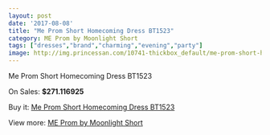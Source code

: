 ```yaml
---
layout: post
date: '2017-08-08'
title: "Me Prom Short Homecoming Dress BT1523"
category: ME Prom by Moonlight Short
tags: ["dresses","brand","charming","evening","party"]
image: http://img.princessan.com/10741-thickbox_default/me-prom-short-homecoming-dress-bt1523.jpg
---
```

Me Prom Short Homecoming Dress BT1523

On Sales: **$271.116925**
<a href="https://www.princessan.com/en/me-prom-by-moonlight-short/4744-me-prom-short-homecoming-dress-bt1523.html"><amp-img layout="responsive" width="600" height="600" src="//img.princessan.com/10741-thickbox_default/me-prom-short-homecoming-dress-bt1523.jpg" alt="Me Prom Short Homecoming Dress BT1523 0" /></a>

Buy it: [Me Prom Short Homecoming Dress BT1523](https://www.princessan.com/en/me-prom-by-moonlight-short/4744-me-prom-short-homecoming-dress-bt1523.html "Me Prom Short Homecoming Dress BT1523")

View more: [ME Prom by Moonlight Short](https://www.princessan.com/en/34-me-prom-by-moonlight-short "ME Prom by Moonlight Short")